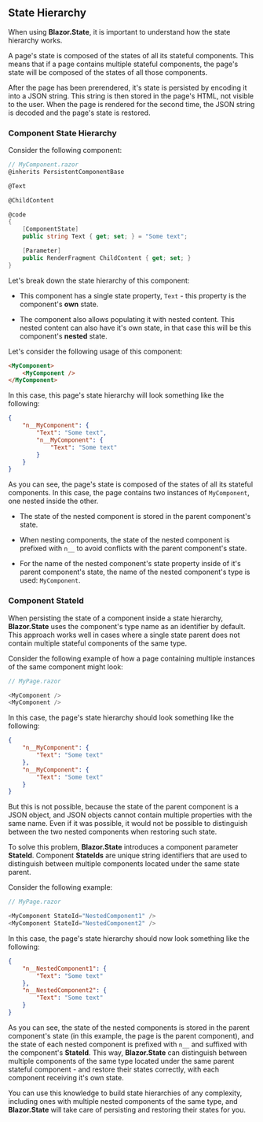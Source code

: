 ## State Hierarchy

When using **Blazor.State**, it is important to understand how the state hierarchy works.

A page's state is composed of the states of all its stateful components. This means that if a page contains multiple stateful components, the page's state will be composed of the states of all those components.

After the page has been prerendered, it's state is persisted by encoding it into a JSON string. This string is then stored in the page's HTML, not visible to the user. When the page is rendered for the second time, the JSON string is decoded and the page's state is restored.

### Component State Hierarchy

Consider the following component:

```csharp
// MyComponent.razor
@inherits PersistentComponentBase

@Text

@ChildContent

@code
{
    [ComponentState]
    public string Text { get; set; } = "Some text";

    [Parameter]
    public RenderFragment ChildContent { get; set; }
}
```

Let's break down the state hierarchy of this component:

- This component has a single state property, `Text` - this property is the component's **own** state.

- The component also allows populating it with nested content. This nested content can also have it's own state, in that case this will be this component's **nested** state.

Let's consider the following usage of this component:

```html
<MyComponent>
    <MyComponent />
</MyComponent>
```

In this case, this page's state hierarchy will look something like the following:

```json
{
    "n__MyComponent": {
        "Text": "Some text",
        "n__MyComponent": {
            "Text": "Some text"
        }
    }
}
```

As you can see, the page's state is composed of the states of all its stateful components. In this case, the page contains two instances of `MyComponent`, one nested inside the other.

- The state of the nested component is stored in the parent component's state.

- When nesting components, the state of the nested component is prefixed with `n__` to avoid conflicts with the parent component's state.

- For the name of the nested component's state property inside of it's parent component's state, the name of the nested component's type is used: `MyComponent`.

### Component StateId

When persisting the state of a component inside a state hierarchy, **Blazor.State** uses the component's type name as an identifier by default. This approach works well in cases where a single state parent does not contain multiple stateful components of the same type.

Consider the following example of how a page containing multiple instances of the same component might look:

```csharp
// MyPage.razor

<MyComponent />
<MyComponent />
```

In this case, the page's state hierarchy should look something like the following:

```json
{
    "n__MyComponent": {
        "Text": "Some text"
    },
    "n__MyComponent": {
        "Text": "Some text"
    }
}
```

But this is not possible, because the state of the parent component is a JSON object, and JSON objects cannot contain multiple properties with the same name. Even if it was possible, it would not be possible to distinguish between the two nested components when restoring such state.

To solve this problem, **Blazor.State** introduces a component parameter **StateId**. Component **StateIds** are unique string identifiers that are used to distinguish between multiple components located under the same state parent.

Consider the following example:

```csharp
// MyPage.razor

<MyComponent StateId="NestedComponent1" />
<MyComponent StateId="NestedComponent2" />
```

In this case, the page's state hierarchy should now look something like the following:

```json
{
    "n__NestedComponent1": {
        "Text": "Some text"
    },
    "n__NestedComponent2": {
        "Text": "Some text"
    }
}
```

As you can see, the state of the nested components is stored in the parent component's state (in this example, the page is the parent component), and the state of each nested component is prefixed with `n__` and suffixed with the component's **StateId**. This way, **Blazor.State** can distinguish between multiple components of the same type located under the same parent stateful component - and restore their states correctly, with each component receiving it's own state.

You can use this knowledge to build state hierarchies of any complexity, including ones with multiple nested components of the same type, and **Blazor.State** will take care of persisting and restoring their states for you.